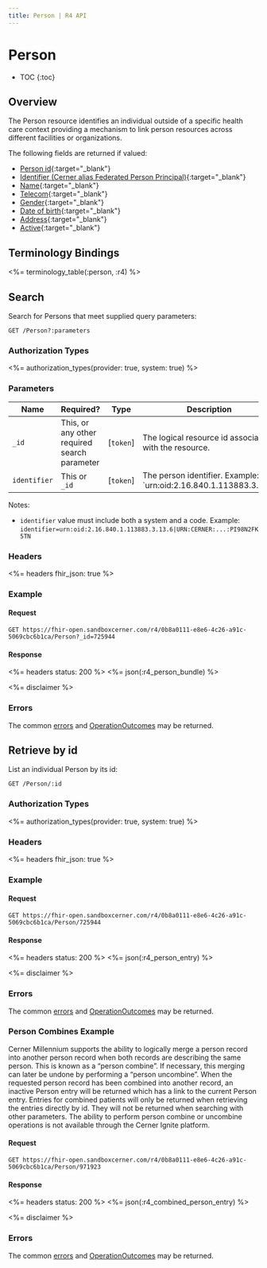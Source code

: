 ```yaml
---
title: Person | R4 API
---
```


# Person

* TOC
{:toc}

## Overview

The Person resource identifies an individual outside of a specific health care context providing a mechanism to link person resources across different facilities or organizations.

The following fields are returned if valued:

* [Person id](https://hl7.org/fhir/r4/resource-definitions.html#Resource.id){:target="_blank"}
* [Identifier (Cerner alias Federated Person Principal)](https://hl7.org/fhir/R4/person-definitions.html#Person.identifier){:target="_blank"}
* [Name](https://hl7.org/fhir/R4/person-definitions.html#Person.name){:target="_blank"}
* [Telecom](https://hl7.org/fhir/R4/person-definitions.html#Person.telecom){:target="_blank"}
* [Gender](https://hl7.org/fhir/R4/person-definitions.html#Person.gender){:target="_blank"}
* [Date of birth](https://hl7.org/fhir/R4/person-definitions.html#Person.birthDate){:target="_blank"}
* [Address](https://hl7.org/fhir/R4/person-definitions.html#Person.address){:target="_blank"}
* [Active](https://hl7.org/fhir/R4/person-definitions.html#Person.active){:target="_blank"}

## Terminology Bindings

<%= terminology_table(:person, :r4) %>

## Search

Search for Persons that meet supplied query parameters:

    GET /Person?:parameters

### Authorization Types

<%= authorization_types(provider: true, system: true) %>

### Parameters

 Name                 | Required?                                    | Type       | Description
----------------------|----------------------------------------------|------------|--------------------------------------------------------------------------
 `_id`                | This, or any other required search parameter | [`token`]  | The logical resource id associated with the resource.
 `identifier`         | This or `_id`                                | [`token`]  | The person identifier.  Example: `urn:oid:2.16.840.1.113883.3.13.6|01022228`
 
Notes:

* `identifier` value must include both a system and a code. Example: `identifier=urn:oid:2.16.840.1.113883.3.13.6|URN:CERNER:...:PI98N2FK5TN`

### Headers

 <%= headers fhir_json: true %>

### Example

#### Request

    GET https://fhir-open.sandboxcerner.com/r4/0b8a0111-e8e6-4c26-a91c-5069cbc6b1ca/Person?_id=725944

#### Response

<%= headers status: 200 %>
<%= json(:r4_person_bundle) %>

<%= disclaimer %>

### Errors

The common [errors] and [OperationOutcomes] may be returned.

## Retrieve by id

List an individual Person by its id:

    GET /Person/:id

### Authorization Types

<%= authorization_types(provider: true, system: true) %>

### Headers

<%= headers fhir_json: true %>

### Example

#### Request

    GET https://fhir-open.sandboxcerner.com/r4/0b8a0111-e8e6-4c26-a91c-5069cbc6b1ca/Person/725944

#### Response

<%= headers status: 200 %>
<%= json(:r4_person_entry) %>

<%= disclaimer %>

### Errors

The common [errors] and [OperationOutcomes] may be returned.

### Person Combines Example

Cerner Millennium supports the ability to logically merge a person record into another person record when both records are describing the same person. This is known as a “person combine”. If necessary, this merging can later be undone by performing a “person uncombine”. When the requested person record has been combined into another record, an inactive Person entry will be returned which has a link to the current Person entry. Entries for combined patients will only be returned when retrieving the entries directly by id. They will not be returned when searching with other parameters.
The ability to perform person combine or uncombine operations is not available through the Cerner Ignite platform.

#### Request

    GET https://fhir-open.sandboxcerner.com/r4/0b8a0111-e8e6-4c26-a91c-5069cbc6b1ca/Person/971923

#### Response

<%= headers status: 200 %>
<%= json(:r4_combined_person_entry) %>

<%= disclaimer %>

### Errors

The common [errors] and [OperationOutcomes] may be returned.

[errors]: ../../#client-errors
[OperationOutcomes]: ../../#operation-outcomes
